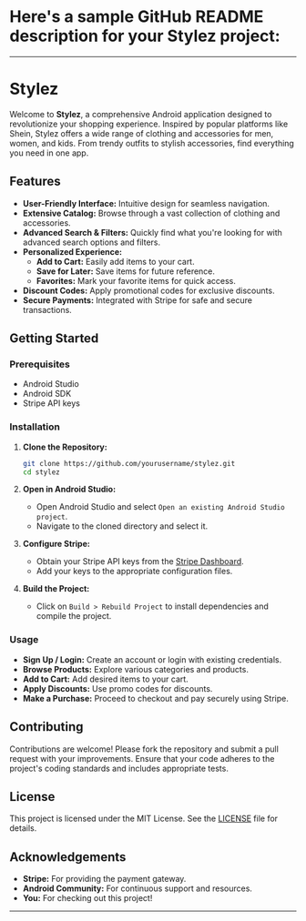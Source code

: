 # Here's a sample GitHub README description for your Stylez project:

---

# Stylez

Welcome to **Stylez**, a comprehensive Android application designed to revolutionize your shopping experience. Inspired by popular platforms like Shein, Stylez offers a wide range of clothing and accessories for men, women, and kids. From trendy outfits to stylish accessories, find everything you need in one app.

## Features

- **User-Friendly Interface:** Intuitive design for seamless navigation.
- **Extensive Catalog:** Browse through a vast collection of clothing and accessories.
- **Advanced Search & Filters:** Quickly find what you're looking for with advanced search options and filters.
- **Personalized Experience:**
  - **Add to Cart:** Easily add items to your cart.
  - **Save for Later:** Save items for future reference.
  - **Favorites:** Mark your favorite items for quick access.
- **Discount Codes:** Apply promotional codes for exclusive discounts.
- **Secure Payments:** Integrated with Stripe for safe and secure transactions.

<!--## Screenshots

![Home Screen](link-to-screenshot)  
*Browse through categories*

![Product Details](link-to-screenshot)  
*Detailed view of each product*

![Cart](link-to-screenshot)  
*Manage items in your cart* -->

## Getting Started

### Prerequisites

- Android Studio
- Android SDK
- Stripe API keys

### Installation

1. **Clone the Repository:**

   ```bash
   git clone https://github.com/yourusername/stylez.git
   cd stylez
   ```

2. **Open in Android Studio:**
   - Open Android Studio and select `Open an existing Android Studio project`.
   - Navigate to the cloned directory and select it.

3. **Configure Stripe:**
   - Obtain your Stripe API keys from the [Stripe Dashboard](https://dashboard.stripe.com/).
   - Add your keys to the appropriate configuration files.

4. **Build the Project:**
   - Click on `Build > Rebuild Project` to install dependencies and compile the project.

### Usage

- **Sign Up / Login:** Create an account or login with existing credentials.
- **Browse Products:** Explore various categories and products.
- **Add to Cart:** Add desired items to your cart.
- **Apply Discounts:** Use promo codes for discounts.
- **Make a Purchase:** Proceed to checkout and pay securely using Stripe.
## Contributing

Contributions are welcome! Please fork the repository and submit a pull request with your improvements. Ensure that your code adheres to the project's coding standards and includes appropriate tests.

## License

This project is licensed under the MIT License. See the [LICENSE](LICENSE) file for details.

## Acknowledgements

- **Stripe:** For providing the payment gateway.
- **Android Community:** For continuous support and resources.
- **You:** For checking out this project!

 ---
